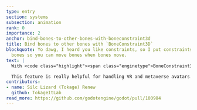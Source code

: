 ```yaml
---
type: entry
section: systems
subsection: animation
rank: 0
importance: 2
anchor: bind-bones-to-other-bones-with-boneconstraint3d
title: Bind bones to other bones with `BoneConstraint3D`
blockquote: Yo dawg, I heard you like constraints, so I put constraints in your 
  bones so you can move bones when bones move.
text: |
  With <code class="highlight"><span class="enginetype">BoneConstraint3D</span></code> and the new <code class="highlight"><span class="enginetype">AimModifier3D</span></code>⁠, <code class="highlight"><span class="enginetype">CopyTransformModifier3D</span></code>⁠, and <code class="highlight"><span class="enginetype">ConvertTransformModifier3D</span></code>⁠, it is now possible to bind bones to other bones. This can enable more natural movement and poses.

  This feature is really helpful for handling VR and metaverse avatars.
contributors:
- name: Silc Lizard (Tokage) Renew
  github: TokageItLab
read_more: https://github.com/godotengine/godot/pull/100984
---
```

